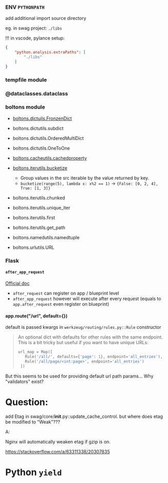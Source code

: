 ### ENV `PYTHONPATH`

add additional import source directory

eg. in swag project: `./libs`

!!! in vscode, pylance setup:

```json
{
    "python.analysis.extraPaths": [
        "./libs"
    ]
}
```

### tempfile module

### @dataclasses.dataclass

### boltons module

- [boltons.dictuils.FronzenDict](https://boltons.readthedocs.io/en/latest/dictutils.html#boltons.dictutils.FrozenDict)

- boltons.dictutils.subdict

- boltons.dictutils.OrderedMultiDict

- boltons.dictutils.OneToOne

- [boltons.cacheutils.cachedproperty](https://boltons.readthedocs.io/en/latest/cacheutils.html#boltons.cacheutils.cachedproperty)

- [boltons.iterutils.bucketize](https://boltons.readthedocs.io/en/latest/iterutils.html#boltons.iterutils.bucketize)
  - Group values in the src iterable by the value returned by key.
  - `bucketize(range(5), lambda x: x%2 == 1)` -> `{False: [0, 2, 4], True: [1, 3]}`

- boltons.iterutils.chunked

- boltons.iterutils.unique_iter

- boltons.iterutils.first

- boltons.iterutils.get_path

- boltons.namedutils.namedtuple

- boltons.urlutils.URL

### Flask

#### `after_app_request`

[Official doc](https://flask.palletsprojects.com/en/stable/api/#flask.Flask.after_request)

- `after_request` can register on app / blueprint level
- `after_app_request` however will execute after every request
  (equals to `app.after_request` even register on blueprint)

#### app.route("/url", default={})

default is passed kwargs in `werkzeug/routing/rules.py::Rule` constructor

> An optional dict with defaults for other rules with the same endpoint.
> This is a bit tricky but useful if you want to have unique URLs:
> ```py
> url_map = Map([
>    Rule('/all/', defaults={'page': 1}, endpoint='all_entries'),
>    Rule('/all/page/<int:page>', endpoint='all_entries')
>  ])
> ```

But this seems to be used for providing default url path params...
Why "validators" exist?

# Question:

add Etag in swag/core/__init__.py::update_cache_control.
but where does etag be modified to "Weak"???

A:

Nginx will automatically weaken etag if gzip is on.

https://stackoverflow.com/a/63311338/20307835

# Python `yield`
